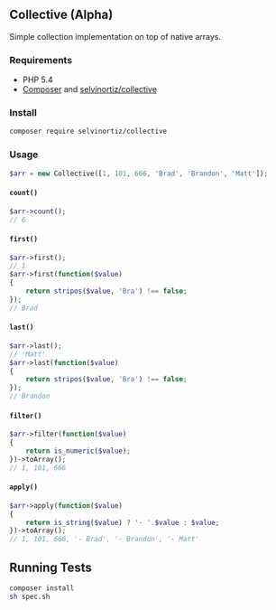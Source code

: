 ## Collective (Alpha)
Simple collection implementation on top of native arrays.

### Requirements
- PHP 5.4
- [Composer](http://getcomposer.org) and [selvinortiz/collective](https://packagist.org/packages/selvinortiz/collective)

### Install
```sh
composer require selvinortiz/collective
```

### Usage
```php
$arr = new Collective([1, 101, 666, 'Brad', 'Brandon', 'Matt']);
```

#### `count()`
```php
$arr->count();
// 6
```

#### `first()`
```php
$arr->first();
// 1
$arr->first(function($value)
{
    return stripos($value, 'Bra') !== false;
});
// Brad
```

#### `last()`
```php
$arr->last(); 
// 'Matt'
$arr->last(function($value)
{
    return stripos($value, 'Bra') !== false;
});
// Brandon
```

#### `filter()`
```php
$arr->filter(function($value)
{
    return is_numeric($value);
})->toArray();
// 1, 101, 666
```

#### `apply()`
```php
$arr->apply(function($value)
{
    return is_string($value) ? '- '.$value : $value;
})->toArray();
// 1, 101, 666, '- Brad', '- Brandon', '- Matt'
```


## Running Tests
```sh
composer install
sh spec.sh
```
